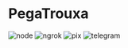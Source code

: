 # PegaTrouxa
![node](https://github.com/user-attachments/assets/5c9238e5-8ea6-44f9-99c9-0f8888082885)
![ngrok](https://github.com/user-attachments/assets/109ea21d-9be5-4ce3-b62a-559a32309efa)
![pix](https://github.com/user-attachments/assets/c18e67ac-6556-4eaa-abb9-087f97722dda)
![telegram](https://github.com/user-attachments/assets/ac26eccf-ca68-4dab-b809-caa76850a435)
